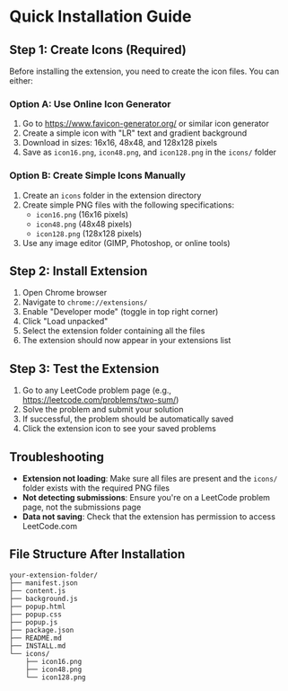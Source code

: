 # Quick Installation Guide

## Step 1: Create Icons (Required)

Before installing the extension, you need to create the icon files. You can either:

### Option A: Use Online Icon Generator
1. Go to https://www.favicon-generator.org/ or similar icon generator
2. Create a simple icon with "LR" text and gradient background
3. Download in sizes: 16x16, 48x48, and 128x128 pixels
4. Save as `icon16.png`, `icon48.png`, and `icon128.png` in the `icons/` folder

### Option B: Create Simple Icons Manually
1. Create an `icons` folder in the extension directory
2. Create simple PNG files with the following specifications:
   - `icon16.png` (16x16 pixels)
   - `icon48.png` (48x48 pixels) 
   - `icon128.png` (128x128 pixels)
3. Use any image editor (GIMP, Photoshop, or online tools)

## Step 2: Install Extension

1. Open Chrome browser
2. Navigate to `chrome://extensions/`
3. Enable "Developer mode" (toggle in top right corner)
4. Click "Load unpacked"
5. Select the extension folder containing all the files
6. The extension should now appear in your extensions list

## Step 3: Test the Extension

1. Go to any LeetCode problem page (e.g., https://leetcode.com/problems/two-sum/)
2. Solve the problem and submit your solution
3. If successful, the problem should be automatically saved
4. Click the extension icon to see your saved problems

## Troubleshooting

- **Extension not loading**: Make sure all files are present and the `icons/` folder exists with the required PNG files
- **Not detecting submissions**: Ensure you're on a LeetCode problem page, not the submissions page
- **Data not saving**: Check that the extension has permission to access LeetCode.com

## File Structure After Installation

```
your-extension-folder/
├── manifest.json
├── content.js
├── background.js
├── popup.html
├── popup.css
├── popup.js
├── package.json
├── README.md
├── INSTALL.md
└── icons/
    ├── icon16.png
    ├── icon48.png
    └── icon128.png
``` 